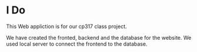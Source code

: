 # I Do

This Web appliction is for our cp317 class project.

We have created the fronted, backend and the database for the website. We used local server to connect the frontend to the database. 
